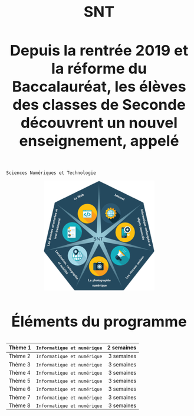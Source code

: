

<h1 align="center" style="font-size:40px"> SNT </h1> 
<h4 align="center" style="font-size:40px"> Depuis la rentrée 2019 et la réforme du Baccalauréat, les élèves des classes de Seconde découvrent un nouvel enseignement, appelé   </h4> 

 `Sciences Numériques et Technologie`        


<p align="center"> 
<img src="https://github.com/AlgoMaths/SNT/blob/main/SNT_logo.png" alt="SNT" width="300"> 
</p>

<h2 align="center" style="font-size:40px"> Éléments du programme </h2> 

| Thème 1       | `Informatique et numérique`            | 2 semaines  |
| ------------- |:-------------:| -----:|
| Thème 2 | `Informatique et numérique` | 3 semaines |
| Thème 3 | `Informatique et numérique` | 3 semaines |
| Thème 4 | `Informatique et numérique` | 3 semaines |
| Thème 5 | `Informatique et numérique` | 3 semaines |
| Thème 6 | `Informatique et numérique` | 3 semaines |
| Thème 7 | `Informatique et numérique` | 3 semaines |
| Thème 8 | `Informatique et numérique` | 3 semaines |     



